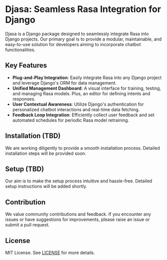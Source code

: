 # Djasa: Seamless Rasa Integration for Django

Djasa is a Django package designed to seamlessly integrate Rasa into Django projects. Our primary goal is to provide a modular, maintainable, and easy-to-use solution for developers aiming to incorporate chatbot functionalities.

## Key Features

- **Plug-and-Play Integration**: Easily integrate Rasa into any Django project and leverage Django's ORM for data management.
- **Unified Management Dashboard**: A visual interface for training, testing, and managing Rasa models. Plus, an editor for defining intents and responses.
- **User Contextual Awareness**: Utilize Django's authentication for personalized chatbot interactions and real-time data fetching.
- **Feedback Loop Integration**: Efficiently collect user feedback and set automated schedules for periodic Rasa model retraining.

## Installation (TBD)

We are working diligently to provide a smooth installation process. Detailed installation steps will be provided soon.

## Setup (TBD)

Our aim is to make the setup process intuitive and hassle-free. Detailed setup instructions will be added shortly.

## Contribution

We value community contributions and feedback. If you encounter any issues or have suggestions for improvements, please raise an issue or submit a pull request.

## License

MIT License. See [LICENSE](./LICENSE) for more details.
